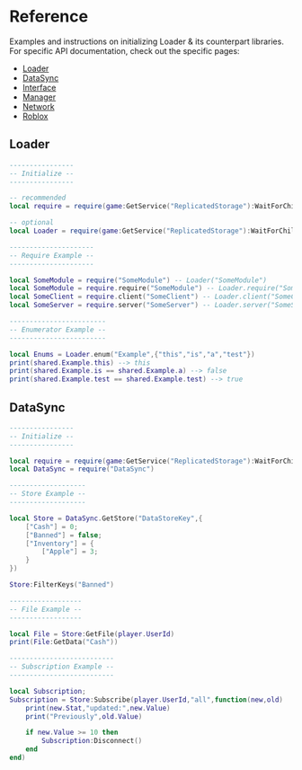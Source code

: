 # Reference

Examples and instructions on initializing Loader & its counterpart libraries. For specific API documentation, check out the specific pages:

* [Loader](loader.md)
* [DataSync](datasync.md)
* [Interface](interface.md)
* [Manager](manager.md)
* [Network](network.md)
* [Roblox](roblox.md)

## Loader

```lua
----------------
-- Initialize --
----------------

-- recommended
local require = require(game:GetService("ReplicatedStorage"):WaitForChild("Loader"))

-- optional
local Loader = require(game:GetService("ReplicatedStorage"):WaitForChild("Loader"))

---------------------
-- Require Example --
---------------------

local SomeModule = require("SomeModule") -- Loader("SomeModule")
local SomeModule = require.require("SomeModule") -- Loader.require("SomeModule")
local SomeClient = require.client("SomeClient") -- Loader.client("SomeClient")
local SomeServer = require.server("SomeServer") -- Loader.server("SomeServer")

------------------------
-- Enumerator Example --
------------------------

local Enums = Loader.enum("Example",{"this","is","a","test"})
print(shared.Example.this) --> this
print(shared.Example.is == shared.Example.a) --> false
print(shared.Example.test == shared.Example.test) --> true
```

## DataSync

```lua
----------------
-- Initialize --
----------------

local require = require(game:GetService("ReplicatedStorage"):WaitForChild("Loader"))
local DataSync = require("DataSync")

-------------------
-- Store Example --
-------------------

local Store = DataSync.GetStore("DataStoreKey",{
    ["Cash"] = 0;
    ["Banned"] = false;
    ["Inventory"] = {
        ["Apple"] = 3;
    }
})

Store:FilterKeys("Banned")

------------------
-- File Example --
------------------

local File = Store:GetFile(player.UserId)
print(File:GetData("Cash"))

--------------------------
-- Subscription Example --
--------------------------

local Subscription;
Subscription = Store:Subscribe(player.UserId,"all",function(new,old)
    print(new.Stat,"updated:",new.Value)
    print("Previously",old.Value)

    if new.Value >= 10 then
        Subscription:Disconnect()
    end
end)
```